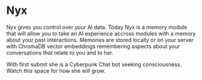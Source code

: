 # Nyx

Nyx gives you control over your AI data. Today Nyx is a memory module that will allow you to take an AI experience accross modules with a memory about your past interactions. Memories are stored locally or on your server with ChromaDB vector embeddings remembering aspects about your conversations that relate to you and to her.

With first submit she is a Cyberpunk Chat bot seeking consciousness. Watch this space for how she will grow.
